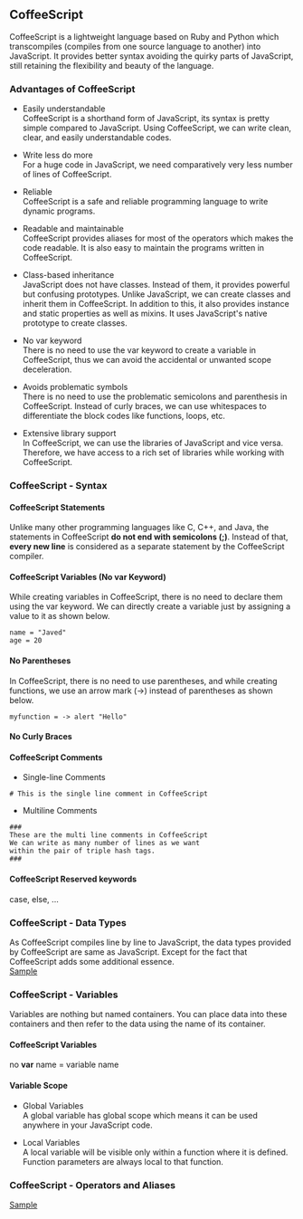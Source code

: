 ## CoffeeScript
CoffeeScript is a lightweight language based on Ruby and Python which transcompiles (compiles from one source language to another) into JavaScript. It provides better syntax avoiding the quirky parts of JavaScript, still retaining the flexibility and beauty of the language.  


### Advantages of CoffeeScript
- Easily understandable  
CoffeeScript is a shorthand form of JavaScript, its syntax is pretty simple compared to JavaScript. Using CoffeeScript, we can write clean, clear, and easily understandable codes.  

- Write less do more    
For a huge code in JavaScript, we need comparatively very less number of lines of CoffeeScript.

- Reliable    
CoffeeScript is a safe and reliable programming language to write dynamic programs.

- Readable and maintainable   
CoffeeScript provides aliases for most of the operators which makes the code readable. It is also easy to maintain the programs written in CoffeeScript.

- Class-based inheritance   
JavaScript does not have classes. Instead of them, it provides powerful but confusing prototypes. Unlike JavaScript, we can create classes and inherit them in CoffeeScript. In addition to this, it also provides instance and static properties as well as mixins. It uses JavaScript's native prototype to create classes.

- No var keyword   
There is no need to use the var keyword to create a variable in CoffeeScript, thus we can avoid the accidental or unwanted scope deceleration.

- Avoids problematic symbols   
There is no need to use the problematic semicolons and parenthesis in CoffeeScript. Instead of curly braces, we can use whitespaces to differentiate the block codes like functions, loops, etc.

- Extensive library support   
In CoffeeScript, we can use the libraries of JavaScript and vice versa. Therefore, we have access to a rich set of libraries while working with CoffeeScript.


### CoffeeScript - Syntax  
#### CoffeeScript Statements
Unlike many other programming languages like C, C++, and Java, the statements in CoffeeScript **do not end with semicolons (;)**. Instead of that, **every new line** is considered as a separate statement by the CoffeeScript compiler.

#### CoffeeScript Variables (No var Keyword)
While creating variables in CoffeeScript, there is no need to declare them using the var keyword. We can directly create a variable just by assigning a value to it as shown below.  
```
name = "Javed"
age = 20

```  

#### No Parentheses
In CoffeeScript, there is no need to use parentheses, and while creating functions, we use an arrow mark (->) instead of parentheses as shown below.  
```
myfunction = -> alert "Hello"
```  

#### No Curly Braces

#### CoffeeScript Comments
- Single-line Comments  

```
# This is the single line comment in CoffeeScript
```   

- Multiline Comments  
```
###
These are the multi line comments in CoffeeScript
We can write as many number of lines as we want 
within the pair of triple hash tags.
###
```

#### CoffeeScript Reserved keywords
case, else, ...

### CoffeeScript - Data Types
As CoffeeScript compiles line by line to JavaScript, the data types provided by CoffeeScript are same as JavaScript. Except for the fact that CoffeeScript adds some additional essence.  
[Sample](https://www.tutorialspoint.com/coffeescript/coffeescript_datatypes.htm)  

### CoffeeScript - Variables
Variables are nothing but named containers. You can place data into these containers and then refer to the data using the name of its container.  
#### CoffeeScript Variables
no **var**
name = variable name  

#### Variable Scope
- Global Variables   
A global variable has global scope which means it can be used anywhere in your JavaScript code.

- Local Variables   
A local variable will be visible only within a function where it is defined. Function parameters are always local to that function.

### CoffeeScript - Operators and Aliases
[Sample](https://www.tutorialspoint.com/coffeescript/coffeescript_operators_and_aliases.htm)  



